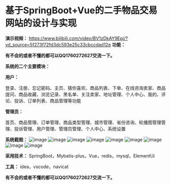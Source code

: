 # 基于SpringBoot+Vue的二手物品交易网站的设计与实现
 **演示视频：** https://www.bilibili.com/video/BV1zDkAY9Epj/?vd_source=5f273f72fd3dc593e25c33cbccdad12e
 **功能：** 

 **有不会的或者不懂的都可以QQ1760272627交流一下。** 

 **系统的二个主要模块：** 

 **用户：** 

登录、注册、忘记密码、主页、猜你喜欢、商品列表、下单、在线咨询卖家、商品提问、商品收藏、浏览记录、黑名单、关注卖家、地址管理、个人中心、我的、评论、投诉、订单列表、商品管理等功能

 **管理员：** 

首页、商品管理、订单管理、商品类型管理、城市管理、省份咨询、轮播图管理管理、投诉管理、用户管理、管理员管理、个人中心、系统设置

 **系统截图：** 
![image](https://github.com/user-attachments/assets/a48364ba-32a5-4f7e-adf0-7d92fd66644d)
![image](https://github.com/user-attachments/assets/f3242a2e-0135-4238-840d-4a656e138ba4)
![image](https://github.com/user-attachments/assets/53b43cff-d38c-4abe-93fd-9a3946c5fde3)
![image](https://github.com/user-attachments/assets/249cb07a-2561-440a-8700-c9c1c64dea02)
![image](https://github.com/user-attachments/assets/f27ce86a-05e6-4740-807c-28be2155ba64)
![image](https://github.com/user-attachments/assets/ca0b3ca3-fc56-48f0-8c97-1a191c72bff1)
![image](https://github.com/user-attachments/assets/fe258e32-0bb3-495e-87bd-6260b962b7a0)
![image](https://github.com/user-attachments/assets/429d6da1-def2-489a-a0be-d3e7b7c9cc0a)
![image](https://github.com/user-attachments/assets/99b47d51-4f14-4813-8e65-a75a1503d096)


 **采用技术：** SpringBoot，Mybatis-plus，Vue，redis，mysql，ElementUi 

 **工具：** idea，vscode，navicat

 **有不会的或者不懂的都可以QQ1760272627交流一下。** 
